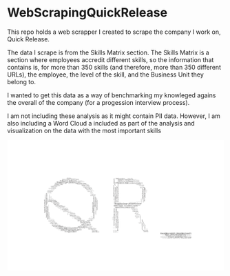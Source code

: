 # WebScrapingQuickRelease

This repo holds a web scrapper I created to scrape the company I work on, Quick Release. 

The data I scrape is from the Skills Matrix section. The Skills Matrix is a section where employees accredit different skills, so the information that contains is, for more than 350 skills (and therefore, more than 350 different URLs), the employee, the level of the skill, and the Business Unit they belong to. 

I wanted to get this data as a way of benchmarking my knowleged agains the overall of the company (for a progession interview process).

I am not including these analysis as it might contain PII data. However, I am also including a Word Cloud a included as part of the analysis and visualization on the data with the most important skills

![](wordcloud.png)


